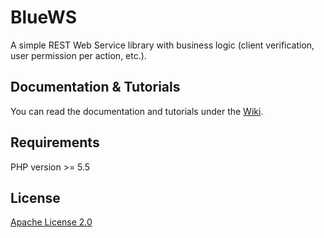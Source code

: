 # BlueWS

A simple REST Web Service library with business logic (client verification, user permission per action, etc.).

## Documentation & Tutorials

You can read the documentation and tutorials under the [Wiki](https://github.com/GregaMohorko/BlueWS/wiki).

## Requirements

PHP version >= 5.5

## License

[Apache License 2.0](./LICENSE)
